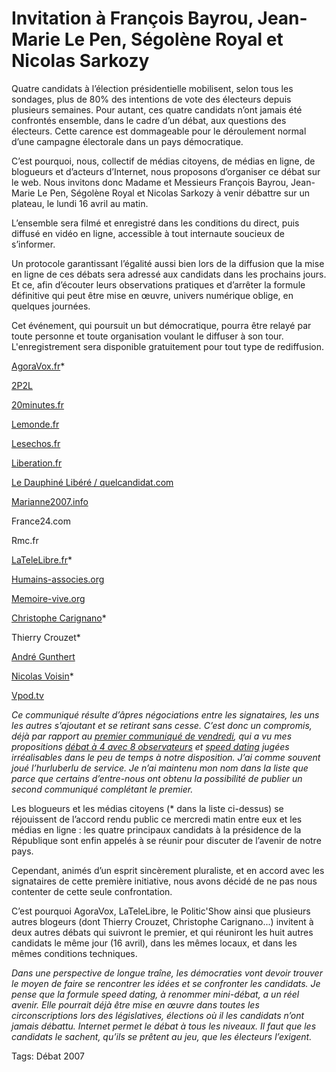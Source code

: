 # Invitation à François Bayrou, Jean-Marie Le Pen, Ségolène Royal et Nicolas Sarkozy

Quatre candidats à l’élection présidentielle mobilisent, selon tous les sondages, plus de 80% des intentions de vote des électeurs depuis plusieurs semaines. Pour autant, ces quatre candidats n’ont jamais été confrontés ensemble, dans le cadre d’un débat, aux questions des électeurs. Cette carence est dommageable pour le déroulement normal d’une campagne électorale dans un pays démocratique.

C’est pourquoi, nous, collectif de médias citoyens, de médias en ligne, de blogueurs et d’acteurs d’Internet, nous proposons d’organiser ce débat sur le web. Nous invitons donc Madame et Messieurs François Bayrou, Jean-Marie Le Pen, Ségolène Royal et Nicolas Sarkozy à venir débattre sur un plateau, le lundi 16 avril au matin.

L’ensemble sera filmé et enregistré dans les conditions du direct, puis diffusé en vidéo en ligne, accessible à tout internaute soucieux de s’informer.

Un protocole garantissant l’égalité aussi bien lors de la diffusion que la mise en ligne de ces débats sera adressé aux candidats dans les prochains jours. Et ce, afin d’écouter leurs observations pratiques et d’arrêter la formule définitive qui peut être mise en œuvre, univers numérique oblige, en quelques journées.

Cet événement, qui poursuit un but démocratique, pourra être relayé par toute personne et toute organisation voulant le diffuser à son tour. L'enregistrement sera disponible gratuitement pour tout type de rediffusion.

[AgoraVox.fr](http://www.agoravox.fr/article.php3?id_article=22156)\*

[2P2L](http://www.2p2l.com/)

[20minutes.fr](http://www.20minutes.fr/article/150856/20070410-France-Invitation-a-Francois-Bayrou-Jean-Marie-Le-Pen-Segolene-Royal-et-Nicolas-Sarkozy.php)

[Lemonde.fr](http://www.lemonde.fr/web/article/0,1-0@2-823448,36-894260,0.html)

[Lesechos.fr](http://www.lesechos.fr/)

[Liberation.fr](http://www.liberation.fr/actualite/politiques/elections2007/246689.FR.php)

[Le Dauphiné Libéré / quelcandidat.com](http://www.quelcandidat.com/le-journal-des-internautes/appel-des-medias-et-des-blogueurs-pour-un-debat-avant-le-premier-tour-05_04_2007_.php)

[Marianne2007.info](http://www.marianne2007.info/Invitation-a-Francois-Bayrou,-Jean-Marie-Le-Pen,-Segolene-Royal-et-Nicolas-Sarkozy_a1100.html)

France24.com

Rmc.fr

[LaTeleLibre.fr](http://www.latelelibre.fr/)\*

[Humains-associes.org](http://www.humains-associes.org/blog/)

[Memoire-vive.org](http://www.memoire-vive.org/archives/001387.php)

[Christophe Carignano](http://carignano.blog.20minutes.fr/)\*

Thierry Crouzet\*

[André Gunthert](http://www.arhv.lhivic.org/index.php/2007/04/11/372-invitation)

[Nicolas Voisin](http://www.nuesblog.com/)\*

[Vpod.tv](http://studio.vpod.tv//)

*Ce communiqué résulte d’âpres négociations entre les signataires, les uns les autres s’ajoutant et se retirant sans cesse. C’est donc un compromis, déjà par rapport au* [*premier communiqué de vendredi*](/2007/04/05/appel-pour-un-debat-entre-candidats-avant-le-premier-tour-des-presidentielles/)*, qui a vu mes propositions* [*débat à 4 avec 8 observateurs*](/2007/04/04/sarkozy-va-dire-oui/) *et* [*speed dating*](/2007/04/04/speed-dating/) *jugées irréalisables dans le peu de temps à notre disposition. J’ai comme souvent joué l’hurluberlu de service. Je n’ai maintenu mon nom dans la liste que parce que certains d’entre-nous ont obtenu la possibilité de publier un second communiqué complétant le premier.*

Les blogueurs et les médias citoyens (\* dans la liste ci-dessus) se réjouissent de l’accord rendu public ce mercredi matin entre eux et les médias en ligne : les quatre principaux candidats à la présidence de la République sont enfin appelés à se réunir pour discuter de l’avenir de notre pays.

Cependant, animés d’un esprit sincèrement pluraliste, et en accord avec les signataires de cette première initiative, nous avons décidé de ne pas nous contenter de cette seule confrontation.

C’est pourquoi AgoraVox, LaTeleLibre, le Politic'Show ainsi que plusieurs autres blogeurs (dont Thierry Crouzet, Christophe Carignano...) invitent à deux autres débats qui suivront le premier, et qui réuniront les huit autres candidats le même jour (16 avril), dans les mêmes locaux, et dans les mêmes conditions techniques.

*Dans une perspective de longue traîne, les démocraties vont devoir trouver le moyen de faire se rencontrer les idées et se confronter les candidats. Je pense que la formule speed dating, à renommer mini-débat, a un réel avenir. Elle pourrait déjà être mise en œuvre dans toutes les circonscriptions lors des législatives, élections où il les candidats n’ont jamais débattu. Internet permet le débat à tous les niveaux. Il faut que les candidats le sachent, qu’ils se prêtent au jeu, que les électeurs l’exigent.*

Tags: Débat 2007